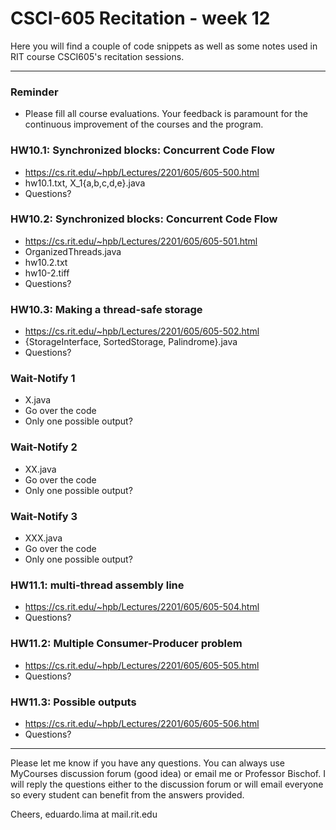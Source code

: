 # CSCI-605 Recitation - week 12

Here you will find a couple of code snippets as well
as some notes used in RIT course CSCI605's recitation
sessions.

---
### Reminder
- Please fill all course evaluations. Your feedback is paramount for the
 continuous improvement of the courses and the program.

### HW10.1: Synchronized blocks: Concurrent Code Flow
- https://cs.rit.edu/~hpb/Lectures/2201/605/605-500.html
- hw10.1.txt, X_1{a,b,c,d,e}.java
- Questions?

### HW10.2: Synchronized blocks: Concurrent Code Flow
- https://cs.rit.edu/~hpb/Lectures/2201/605/605-501.html
- OrganizedThreads.java
- hw10.2.txt
- hw10-2.tiff
- Questions?

### HW10.3: Making a thread-safe storage
- https://cs.rit.edu/~hpb/Lectures/2201/605/605-502.html
- {StorageInterface, SortedStorage, Palindrome}.java
- Questions?

### Wait-Notify 1
- X.java
- Go over the code
- Only one possible output?

### Wait-Notify 2
- XX.java
- Go over the code
- Only one possible output?

### Wait-Notify 3
- XXX.java
- Go over the code
- Only one possible output?

### HW11.1: multi-thread assembly line
- https://cs.rit.edu/~hpb/Lectures/2201/605/605-504.html
- Questions?

### HW11.2: Multiple Consumer-Producer problem
- https://cs.rit.edu/~hpb/Lectures/2201/605/605-505.html
- Questions?

### HW11.3: Possible outputs
- https://cs.rit.edu/~hpb/Lectures/2201/605/605-506.html
- Questions?



---

Please let me know if you have any questions. You can
always use MyCourses discussion forum (good idea) or
email me or Professor Bischof. I will reply the questions
either to the discussion forum or will email everyone so
every student can benefit from the answers provided.

Cheers,
eduardo.lima at mail.rit.edu